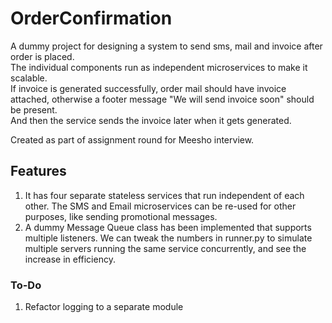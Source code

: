 # OrderConfirmation

A dummy project for designing a system to send sms, mail and invoice after order is placed.  
The individual components run as independent microservices to make it scalable.  
If invoice is generated successfully, order mail should have invoice attached, otherwise a footer message "We will send invoice soon" should be present.  
And then the service sends the invoice later when it gets generated.

Created as part of assignment round for Meesho interview.

## Features
1. It has four separate stateless services that run independent of each other. The SMS and Email microservices can be re-used for other purposes, like sending promotional messages.
2. A dummy Message Queue class has been implemented that supports multiple listeners. We can tweak the numbers in runner.py to simulate multiple servers running the same service concurrently, and see the increase in efficiency.


### To-Do

1. Refactor logging to a separate module
